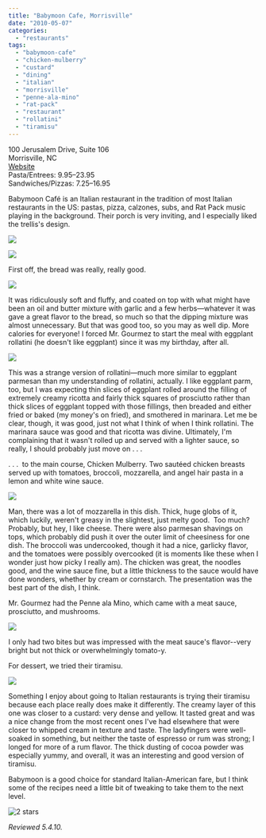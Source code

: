 ```yaml
---
title: "Babymoon Cafe, Morrisville"
date: "2010-05-07"
categories:
  - "restaurants"
tags:
  - "babymoon-cafe"
  - "chicken-mulberry"
  - "custard"
  - "dining"
  - "italian"
  - "morrisville"
  - "penne-ala-mino"
  - "rat-pack"
  - "restaurant"
  - "rollatini"
  - "tiramisu"
---
```


100 Jerusalem Drive, Suite 106\
Morrisville, NC\
[Website](http://www.babymooncafe.com/)\
Pasta/Entrees: $9.95–$23.95\
Sandwiches/Pizzas: $7.25–$16.95

Babymoon Café is an Italian restaurant in the tradition of most Italian restaurants in the US: pastas, pizza, calzones, subs, and Rat Pack music playing in the background. Their porch is very inviting, and I especially liked the trellis's design.

![](https://thegourmez-wpmedia.s3.amazonaws.com/2024/07/babymooncafe1.jpg)

![](https://thegourmez-wpmedia.s3.amazonaws.com/2024/07/babymooncafe2.jpg)

First off, the bread was really, really good.

![](https://thegourmez-wpmedia.s3.amazonaws.com/2024/07/babymooncafe3.jpg)

It was ridiculously soft and fluffy, and coated on top with what might have been an oil and butter mixture with garlic and a few herbs—whatever it was gave a great flavor to the bread, so much so that the dipping mixture was almost unnecessary. But that was good too, so you may as well dip. More calories for everyone! I forced Mr. Gourmez to start the meal with eggplant rollatini (he doesn't like eggplant) since it was my birthday, after all.

![](https://thegourmez-wpmedia.s3.amazonaws.com/2024/07/babymooncafe4.jpg)

This was a strange version of rollatini—much more similar to eggplant parmesan than my understanding of rollatini, actually. I like eggplant parm, too, but I was expecting thin slices of eggplant rolled around the filling of extremely creamy ricotta and fairly thick squares of prosciutto rather than thick slices of eggplant topped with those fillings, then breaded and either fried or baked (my money's on fried), and smothered in marinara. Let me be clear, though, it was good, just not what I think of when I think rollatini. The marinara sauce was good and that ricotta was divine. Ultimately, I'm complaining that it wasn't rolled up and served with a lighter sauce, so really, I should probably just move on . . .

. . .  to the main course, Chicken Mulberry. Two sautéed chicken breasts served up with tomatoes, broccoli, mozzarella, and angel hair pasta in a lemon and white wine sauce.

![](https://thegourmez-wpmedia.s3.amazonaws.com/2024/07/babymooncafe6.jpg)

Man, there was a lot of mozzarella in this dish. Thick, huge globs of it, which luckily, weren't greasy in the slightest, just melty good.  Too much? Probably, but hey, I like cheese. There were also parmesan shavings on tops, which probably did push it over the outer limit of cheesiness for one dish. The broccoli was undercooked, though it had a nice, garlicky flavor, and the tomatoes were possibly overcooked (it is moments like these when I wonder just how picky I really am). The chicken was great, the noodles good, and the wine sauce fine, but a little thickness to the sauce would have done wonders, whether by cream or cornstarch. The presentation was the best part of the dish, I think.

Mr. Gourmez had the Penne ala Mino, which came with a meat sauce, prosciutto, and mushrooms.

![](https://thegourmez-wpmedia.s3.amazonaws.com/2024/07/babymooncafe5.jpg)

I only had two bites but was impressed with the meat sauce's flavor--very bright but not thick or overwhelmingly tomato-y.

For dessert, we tried their tiramisu.

![](https://thegourmez-wpmedia.s3.amazonaws.com/2024/07/babymooncafe7.jpg)

Something I enjoy about going to Italian restaurants is trying their tiramisu because each place really does make it differently. The creamy layer of this one was closer to a custard: very dense and yellow. It tasted great and was a nice change from the most recent ones I've had elsewhere that were closer to whipped cream in texture and taste. The ladyfingers were well-soaked in something, but neither the taste of espresso or rum was strong; I longed for more of a rum flavor. The thick dusting of cocoa powder was especially yummy, and overall, it was an interesting and good version of tiramisu.

Babymoon is a good choice for standard Italian-American fare, but I think some of the recipes need a little bit of tweaking to take them to the next level.




<div class="caption">

![2 stars](http://s3.amazonaws.com/thegourmez-wpmedia/2009/02/rating_chicken11.gif "rating_chicken11")</div>


_Reviewed 5.4.10._
